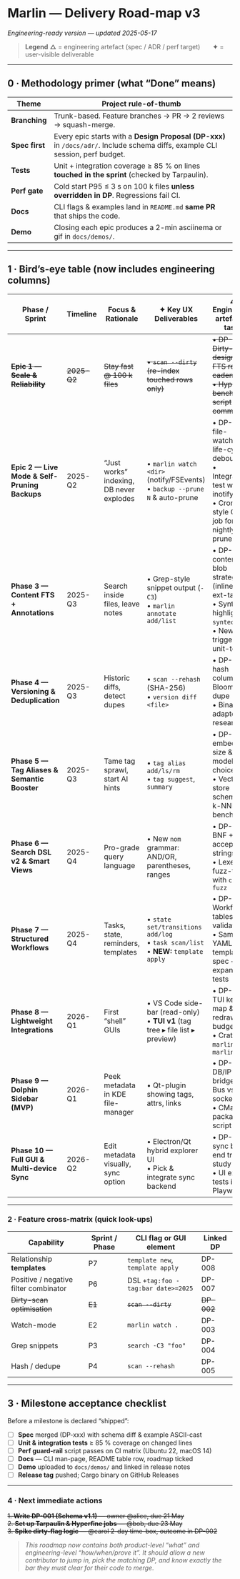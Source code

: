 # Marlin ― Delivery Road-map **v3**

*Engineering-ready version — updated 2025-05-17*

> **Legend**
> **△** = engineering artefact (spec / ADR / perf target)  **✦** = user-visible deliverable

---

## 0 · Methodology primer  (what “Done” means)

| Theme          | Project rule-of-thumb                                                                                                            |
| -------------- | -------------------------------------------------------------------------------------------------------------------------------- |
| **Branching**  | Trunk-based. Feature branches → PR → 2 reviews → squash-merge.                                                                   |
| **Spec first** | Every epic starts with a **Design Proposal (DP-xxx)** in `/docs/adr/`.   Include schema diffs, example CLI session, perf budget. |
| **Tests**      | Unit + integration coverage ≥ 85 % on lines **touched in the sprint** (checked by Tarpaulin).                                    |
| **Perf gate**  | Cold start P95 ≤ 3 s on 100 k files **unless overridden in DP**. Regressions fail CI.                                            |
| **Docs**       | CLI flags & examples land in `README.md` **same PR** that ships the code.                                                        |
| **Demo**       | Closing each epic produces a 2-min asciinema or gif in `docs/demos/`.                                                            |

---

## 1 · Bird’s-eye table (now includes engineering columns)

| Phase / Sprint                                | Timeline | Focus & Rationale                        | ✦ Key UX Deliverables                                                                  | △ Engineering artefacts / tasks                                                                                                    | Definition of Done                                                                                       |
| --------------------------------------------- | -------- | ---------------------------------------- | -------------------------------------------------------------------------------------- | ---------------------------------------------------------------------------------------------------------------------------------- | -------------------------------------------------------------------------------------------------------- |
| ~~**Epic 1 — Scale & Reliability**~~          | ~~2025-Q2~~  | ~~Stay fast @ 100 k files~~                  | ~~• `scan --dirty` (re-index touched rows only)~~                                          | ~~• DP-002 Dirty-flag design + FTS rebuild cadence<br>• Hyperfine benchmark script committed~~                                         | ~~Dirty scan vs full ≤ 15 % runtime on 100 k corpus; benchmark job passes~~                                  |
| **Epic 2 — Live Mode & Self-Pruning Backups** | 2025-Q2  | “Just works” indexing, DB never explodes | • `marlin watch <dir>` (notify/FSEvents)<br>• `backup --prune N` & auto-prune          | • DP-003 file-watcher life-cycle & debouncing<br>• Integration test with inotify-sim <br>• Cron-style GitHub job for nightly prune | 8 h stress-watch alters 10 k files < 1 % misses; backup dir ≤ N                                          |
| **Phase 3 — Content FTS + Annotations**       | 2025-Q3  | Search inside files, leave notes         | • Grep-style snippet output (`-C3`)<br>• `marlin annotate add/list`                    | • DP-004 content-blob strategy (inline vs ext-table)<br>• Syntax-highlight via `syntect` PoC<br>• New FTS triggers unit-tested     | Indexes 1 GB corpus in ≤ 30 min; snippet CLI passes golden-file tests                                    |
| **Phase 4 — Versioning & Deduplication**      | 2025-Q3  | Historic diffs, detect dupes             | • `scan --rehash` (SHA-256)<br>• `version diff <file>`                                 | • DP-005 hash column + Bloom-de-dupe<br>• Binary diff adapter research                                                             | Diff on 10 MB file ≤ 500 ms; dupes listed via CLI                                                        |
| **Phase 5 — Tag Aliases & Semantic Booster**  | 2025-Q3  | Tame tag sprawl, start AI hints          | • `tag alias add/ls/rm`<br>• `tag suggest`, `summary`                                  | • DP-006 embeddings size & model choice<br>• Vector store schema + k-NN index bench                                                | 95 % of “foo/bar~foo” alias look-ups resolve in one hop; suggest CLI returns ≤ 150 ms                   |
| **Phase 6 — Search DSL v2 & Smart Views**     | 2025-Q4  | Pro-grade query language                 | • New `nom` grammar: AND/OR, parentheses, ranges                                       | • DP-007 BNF + 30 acceptance strings<br>• Lexer fuzz-tests with `cargo-fuzz`                                                       | Old queries keep working (migration shim); 0 crashes in fuzz run ≥ 1 M cases                             |
| **Phase 7 — Structured Workflows**            | 2025-Q4  | Tasks, state, reminders, templates       | • `state set/transitions add/log`<br>• `task scan/list`<br>• **NEW:** `template apply` | • DP-008 Workflow tables & validation<br>• Sample YAML template spec + CLI expansion tests                                         | Create template, apply to 20 files → all attrs/link rows present; state graph denies illegal transitions |
| **Phase 8 — Lightweight Integrations**        | 2026-Q1  | First “shell” GUIs                       | • VS Code side-bar (read-only)<br>• **TUI v1** (tag tree ▸ file list ▸ preview)        | • DP-009 TUI key-map & redraw budget<br>• Crate split `marlin_core`, `marlin_tui`                                                  | TUI binary ≤ 2.0 MB; 10 k row scroll ≤ 4 ms redraw                                                       |
| **Phase 9 — Dolphin Sidebar (MVP)**           | 2026-Q1  | Peek metadata in KDE file-manager        | • Qt-plugin showing tags, attrs, links                                                 | • DP-010 DB/IP bridge (D-Bus vs UNIX socket)<br>• CMake packaging script                                                           | Sidebar opens ≤ 150 ms; passes KDE lint                                                               |
| **Phase 10 — Full GUI & Multi-device Sync**   | 2026-Q2  | Edit metadata visually, sync option      | • Electron/Qt hybrid explorer UI<br>• Pick & integrate sync backend                    | • DP-011 sync back-end trade-study<br>• UI e2e tests in Playwright                                                                 | Round-trip CRUD between two nodes in < 2 s; 25 GUI tests green                                           |

---

### 2 · Feature cross-matrix (quick look-ups)

| Capability                            | Sprint / Phase | CLI flag or GUI element            | Linked DP |
| ------------------------------------- | -------------- | ---------------------------------- | --------- |
| Relationship **templates**            | P7             | `template new`, `template apply`   | DP-008    |
| Positive / negative filter combinator | P6             | DSL `+tag:foo -tag:bar date>=2025` | DP-007    |
| ~~Dirty-scan optimisation~~           | ~~E1~~         | ~~`scan --dirty`~~                 | ~~DP-002~~ |
| Watch-mode                            | E2             | `marlin watch .`                   | DP-003    |
| Grep snippets                         | P3             | `search -C3 "foo"`                 | DP-004    |
| Hash / dedupe                         | P4             | `scan --rehash`                    | DP-005    |

---

## 3 · Milestone acceptance checklist

Before a milestone is declared “shipped”:

* [ ] **Spec** merged (DP-xxx) with schema diff & example ASCII-cast
* [ ] **Unit & integration tests** ≥ 85 % coverage on changed lines
* [ ] **Perf guard-rail** script passes on CI matrix (Ubuntu 22, macOS 14)
* [ ] **Docs** — CLI man-page, README table row, roadmap ticked
* [ ] **Demo** uploaded to `docs/demos/` and linked in release notes
* [ ] **Release tag** pushed; Cargo binary on GitHub Releases

---

### 4 · Next immediate actions

~~1. **Write DP-001 (Schema v1.1)** — owner @alice, due 21 May~~  
~~2. **Set up Tarpaulin & Hyperfine jobs** — @bob, due 23 May~~  
~~3. **Spike dirty-flag logic** — @carol 2-day time-box, outcome in DP-002~~  

> *This roadmap now contains both product-level “what” and engineering-level “how/when/prove it”.  It should allow a new contributor to jump in, pick the matching DP, and know exactly the bar they must clear for their code to merge.*  
